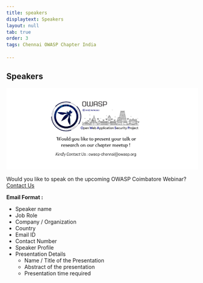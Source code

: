```yaml
---
title: speakers
displaytext: Speakers
layout: null
tab: true
order: 3
tags: Chennai OWASP Chapter India

---
```

## Speakers

<img src="assets/images/call_for_paper.png"/>

Would you like to speak on the upcoming OWASP Coimbatore Webinar? [Contact Us](mailto:adithyanak@owasp.org)

**Email Format :**

- Speaker name
- Job Role
- Company / Organization
- Country
- Email ID
- Contact Number
- Speaker Profile
- Presentation Details
    - Name / Title of the Presentation
    - Abstract of the presentation
    - Presentation time required
